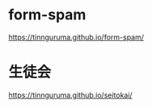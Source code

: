 # form-spam
https://tinnguruma.github.io/form-spam/


# 生徒会
https://tinnguruma.github.io/seitokai/

